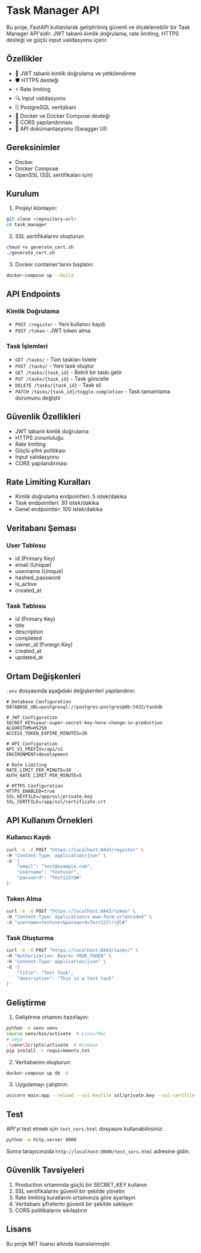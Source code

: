 # Task Manager API

Bu proje, FastAPI kullanılarak geliştirilmiş güvenli ve ölçeklenebilir bir Task Manager API'sidir. JWT tabanlı kimlik doğrulama, rate limiting, HTTPS desteği ve güçlü input validasyonu içerir.

## Özellikler

- 🔐 JWT tabanlı kimlik doğrulama ve yetkilendirme
- 🛡️ HTTPS desteği
- ⚡ Rate limiting
- 🔍 Input validasyonu
- 🗄️ PostgreSQL veritabanı
- 🐳 Docker ve Docker Compose desteği
- 🔄 CORS yapılandırması
- 📝 API dokümantasyonu (Swagger UI)

## Gereksinimler

- Docker
- Docker Compose
- OpenSSL (SSL sertifikaları için)

## Kurulum

1. Projeyi klonlayın:
```bash
git clone <repository-url>
cd task_manager
```

2. SSL sertifikalarını oluşturun:
```bash
chmod +x generate_cert.sh
./generate_cert.sh
```

3. Docker container'larını başlatın:
```bash
docker-compose up --build
```

## API Endpoints

### Kimlik Doğrulama
- `POST /register` - Yeni kullanıcı kaydı
- `POST /token` - JWT token alma

### Task İşlemleri
- `GET /tasks/` - Tüm taskları listele
- `POST /tasks/` - Yeni task oluştur
- `GET /tasks/{task_id}` - Belirli bir taskı getir
- `PUT /tasks/{task_id}` - Task güncelle
- `DELETE /tasks/{task_id}` - Task sil
- `PATCH /tasks/{task_id}/toggle-completion` - Task tamamlama durumunu değiştir

## Güvenlik Özellikleri

- JWT tabanlı kimlik doğrulama
- HTTPS zorunluluğu
- Rate limiting
- Güçlü şifre politikası
- Input validasyonu
- CORS yapılandırması

## Rate Limiting Kuralları

- Kimlik doğrulama endpointleri: 5 istek/dakika
- Task endpointleri: 30 istek/dakika
- Genel endpointler: 100 istek/dakika

## Veritabanı Şeması

### User Tablosu
- id (Primary Key)
- email (Unique)
- username (Unique)
- hashed_password
- is_active
- created_at

### Task Tablosu
- id (Primary Key)
- title
- description
- completed
- owner_id (Foreign Key)
- created_at
- updated_at

## Ortam Değişkenleri

`.env` dosyasında aşağıdaki değişkenleri yapılandırın:

```env
# Database Configuration
DATABASE_URL=postgresql://postgres:postgres@db:5432/taskdb

# JWT Configuration
SECRET_KEY=your-super-secret-key-here-change-in-production
ALGORITHM=HS256
ACCESS_TOKEN_EXPIRE_MINUTES=30

# API Configuration
API_V1_PREFIX=/api/v1
ENVIRONMENT=development

# Rate Limiting
RATE_LIMIT_PER_MINUTE=30
AUTH_RATE_LIMIT_PER_MINUTE=5

# HTTPS Configuration
HTTPS_ENABLED=true
SSL_KEYFILE=/app/ssl/private.key
SSL_CERTFILE=/app/ssl/certificate.crt
```

## API Kullanım Örnekleri

### Kullanıcı Kaydı
```bash
curl -k -X POST "https://localhost:8443/register" \
-H "Content-Type: application/json" \
-d '{
    "email": "test@example.com",
    "username": "testuser",
    "password": "Test123!@#"
}'
```

### Token Alma
```bash
curl -k -X POST "https://localhost:8443/token" \
-H "Content-Type: application/x-www-form-urlencoded" \
-d "username=testuser&password=Test123\!\@\#"
```

### Task Oluşturma
```bash
curl -k -X POST "https://localhost:8443/tasks/" \
-H "Authorization: Bearer YOUR_TOKEN" \
-H "Content-Type: application/json" \
-d '{
    "title": "Test Task",
    "description": "This is a test task"
}'
```

## Geliştirme

1. Geliştirme ortamını hazırlayın:
```bash
python -m venv venv
source venv/bin/activate  # Linux/Mac
# veya
.\venv\Scripts\activate  # Windows
pip install -r requirements.txt
```

2. Veritabanını oluşturun:
```bash
docker-compose up db -d
```

3. Uygulamayı çalıştırın:
```bash
uvicorn main:app --reload --ssl-keyfile ssl/private.key --ssl-certfile ssl/certificate.crt
```

## Test

API'yi test etmek için `test_cors.html` dosyasını kullanabilirsiniz:
```bash
python -m http.server 8000
```
Sonra tarayıcınızda `http://localhost:8000/test_cors.html` adresine gidin.

## Güvenlik Tavsiyeleri

1. Production ortamında güçlü bir SECRET_KEY kullanın
2. SSL sertifikalarını güvenli bir şekilde yönetin
3. Rate limiting kurallarını ortamınıza göre ayarlayın
4. Veritabanı şifrelerini güvenli bir şekilde saklayın
5. CORS politikalarını sıkılaştırın

## Lisans

Bu proje MIT lisansı altında lisanslanmıştır. 